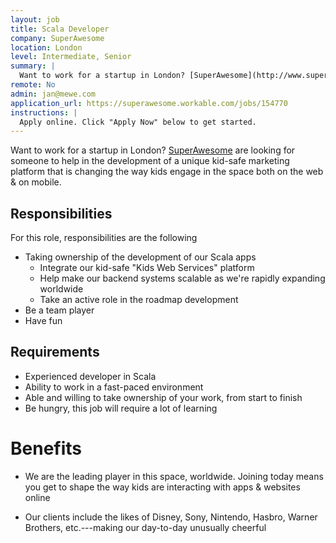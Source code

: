 ```yaml
---
layout: job
title: Scala Developer
company: SuperAwesome
location: London
level: Intermediate, Senior
summary: |
  Want to work for a startup in London? [SuperAwesome](http://www.superawesome.tv) are looking for someone to help in the development of a unique kid-safe marketing platform that is changing the way kids engage in the space both on the web & on mobile.
remote: No
admin: jan@mewe.com
application_url: https://superawesome.workable.com/jobs/154770
instructions: |
  Apply online. Click "Apply Now" below to get started.
---
```


<!-- break -->

Want to work for a startup in London? [SuperAwesome](http://www.superawesome.tv) are looking for someone to help in the development of a unique kid-safe marketing platform that is changing the way kids engage in the space both on the web & on mobile.

## Responsibilities

For this role, responsibilities are the following

- Taking ownership of the development of our Scala apps
  - Integrate our kid-safe "Kids Web Services" platform
  - Help make our backend systems scalable as we're rapidly expanding worldwide
  - Take an active role in the roadmap development
- Be a team player
- Have fun

## Requirements

- Experienced developer in Scala
- Ability to work in a fast-paced environment
- Able and willing to take ownership of your work, from start to finish
- Be hungry, this job will require a lot of learning

# Benefits

- We are the leading player in this space, worldwide. Joining today means you get to shape the way kids are interacting with apps & websites online

- Our clients include the likes of Disney, Sony, Nintendo, Hasbro, Warner Brothers, etc.---making our day-to-day unusually cheerful
